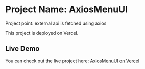 # Project Name: AxiosMenuUI
Project point: external api is fetched using axios

This project is deployed on Vercel.

## Live Demo

You can check out the live project here: [AxiosMenuUI on Vercel](https://uiaxiosmenu-git-main-akshay-kocharekars-projects.vercel.app/)
